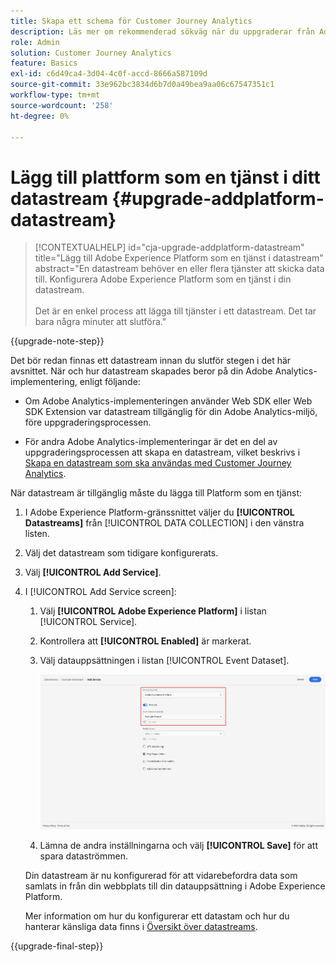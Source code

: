 ```yaml
---
title: Skapa ett schema för Customer Journey Analytics
description: Läs mer om rekommenderad sökväg när du uppgraderar från Adobe Analytics till Customer Journey Analytics
role: Admin
solution: Customer Journey Analytics
feature: Basics
exl-id: c6d49ca4-3d04-4c0f-accd-8666a587109d
source-git-commit: 33e962bc3834d6b7d0a49bea9aa06c67547351c1
workflow-type: tm+mt
source-wordcount: '258'
ht-degree: 0%

---
```


# Lägg till plattform som en tjänst i ditt datastream {#upgrade-addplatform-datastream}

<!-- markdownlint-disable MD034 -->

>[!CONTEXTUALHELP]
>id="cja-upgrade-addplatform-datastream"
>title="Lägg till Adobe Experience Platform som en tjänst i datastream"
>abstract="En datastream behöver en eller flera tjänster att skicka data till. Konfigurera Adobe Experience Platform som en tjänst i din datastream.<br><br>Det är en enkel process att lägga till tjänster i ett datastream. Det tar bara några minuter att slutföra."

<!-- markdownlint-enable MD034 -->

{{upgrade-note-step}}

<!-- Should we single source this instead of duplicate it? The following steps were copied from: /help/data-ingestion/aepwebsdk.md-->

Det bör redan finnas ett datastream innan du slutför stegen i det här avsnittet. När och hur datastream skapades beror på din Adobe Analytics-implementering, enligt följande:

* Om Adobe Analytics-implementeringen använder Web SDK eller Web SDK Extension var datastream tillgänglig för din Adobe Analytics-miljö, före uppgraderingsprocessen.

* För andra Adobe Analytics-implementeringar är det en del av uppgraderingsprocessen att skapa en datastream, vilket beskrivs i [Skapa en datastream som ska användas med Customer Journey Analytics](/help/getting-started/cja-upgrade/cja-upgrade-datastream.md).

När datastream är tillgänglig måste du lägga till Platform som en tjänst:

1. I Adobe Experience Platform-gränssnittet väljer du **[!UICONTROL Datastreams]** från [!UICONTROL DATA COLLECTION] i den vänstra listen.

1. Välj det datastream som tidigare konfigurerats. <!--true?-->

1. Välj **[!UICONTROL Add Service]**.

1. I [!UICONTROL Add Service screen]:

   1. Välj **[!UICONTROL Adobe Experience Platform]** i listan [!UICONTROL Service].

   1. Kontrollera att **[!UICONTROL Enabled]** är markerat.

   1. Välj datauppsättningen i listan [!UICONTROL Event Dataset].

      ![Datastream AEP-tjänst](./assets/datastream-aep-service.png)

   1. Lämna de andra inställningarna och välj **[!UICONTROL Save]** för att spara dataströmmen.

   Din datastream är nu konfigurerad för att vidarebefordra data som samlats in från din webbplats till din datauppsättning i Adobe Experience Platform.

   Mer information om hur du konfigurerar ett datastam och hur du hanterar känsliga data finns i [Översikt över datastreams](https://experienceleague.adobe.com/docs/experience-platform/datastreams/overview.html).

{{upgrade-final-step}}
